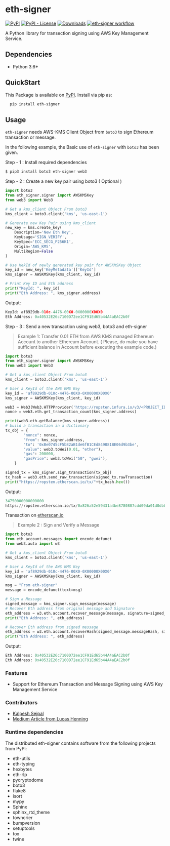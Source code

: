 # eth-signer
[![PyPI](https://img.shields.io/pypi/v/eth-signer)](https://pypi.org/project/eth-signer/)
[![PyPI - License](https://img.shields.io/pypi/l/eth-signer)](https://github.com/sejpalkalpesh/eth-signer/blob/main/LICENSE)
[![Downloads](https://pepy.tech/badge/eth-signer/week)](https://pepy.tech/project/eth-signer)
[![eth-signer workflow](https://github.com/sejpalkalpesh/eth-signer/actions/workflows/python-app.yml/badge.svg?branch=main)](https://github.com/sejpalkalpesh/eth-signer/actions/workflows/python-app.yml)

A Python library for transection signing using AWS Key Management Service.

## Dependencies

- Python 3.6+

## QuickStart

This Package is available on [PyPI](https://pypi.org/project/eth-signer/). Install via pip as:

```sh
  pip install eth-signer
```

## Usage

`eth-signer` needs AWS-KMS Client Object from `boto3` to sign Ethereum transaction or message.

In the following example, the Basic use of `eth-signer` with `boto3` has been given.

Step - 1 :  Install required dependencies 
```bash 
$ pip3 install boto3 eth-signer web3
```
Step - 2 : Create a new key pair using boto3 ( Optional )
```python
import boto3
from eth_signer.signer import AWSKMSKey
from web3 import Web3

# Get a kms_client Object From boto3
kms_client = boto3.client('kms', 'us-east-1')

# Generate new Key Pair using kms_client
new_key = kms.create_key(
    Description='New Eth Key',
    KeyUsage='SIGN_VERIFY',
    KeySpec='ECC_SECG_P256K1',
    Origin='AWS_KMS',
    MultiRegion=False
)

# Use KekId of newly generated key pair for AWSKMSKey Object
key_id = new_key['KeyMetadata']['KeyId']
kms_signer = AWSKMSKey(kms_client, key_id)

# Print Key ID and Eth address
print("KeyId: ", key_id)
print("Eth Address: ", kms_signer.address)
```
Output:
```python
KeyId: af8929db-010c-4476-00X0-0X00000X00X0
Eth Address: 0x40532E26c7100D72ee1CF91Ed65b44A4aEAC2b0f
```
Step - 3 : Send a new transaction using web3, boto3 and eth-signer
> Example 1: Transfer 0.01 ETH from AWS KMS managed Ethereum Account to another Ethereum Account. ( Please, do make you have sufficient balance in Account before executing the example code.)
```python
import boto3
from eth_signer.signer import AWSKMSKey
from web3 import Web3

# Get a kms_client Object From boto3
kms_client = boto3.client('kms', 'us-east-1')

# User a KeyId of the AWS KMS Key
key_id = 'af8929db-010c-4476-00X0-0X00000X00X0'
kms_signer = AWSKMSKey(kms_client, key_id)

web3 = Web3(Web3.HTTPProvider('https://ropsten.infura.io/v3/<PROJECT_ID>'))
nonce = web3.eth.get_transaction_count(kms_signer.address)

print(web3.eth.getBalance(kms_signer.address))
# build a transaction in a dictionary
tx_obj = {
        "nonce": nonce,
        "from": kms_signer.address,
        "to": '0xBe0745cF5b82aB1de6fB1CEd849081BE06d9b3be',
        "value": web3.toWei(0.01, "ether"),
        "gas": 200000,
        "gasPrice": web3.toWei("50", "gwei"),
    }

signed_tx = kms_signer.sign_transaction(tx_obj)
tx_hash = web3.eth.send_raw_transaction(signed_tx.rawTransaction)
print("https://ropsten.etherscan.io/tx/"+tx_hash.hex())
```
Output:
```python
34750000000000000
https://ropsten.etherscan.io/tx/0x826a52e59431a4be8780807cdd09da01d0dbbb00848fd7c9dff8383869c7372c
```
Transaction on [etherscan.io](https://ropsten.etherscan.io/tx/0x826a52e59431a4be8780807cdd09da01d0dbbb00848fd7c9dff8383869c7372c) 


> Example 2 : Sign and Verify a Message
```python
import boto3
from eth_account.messages import encode_defunct
from web3.auto import w3

# Get a kms_client Object From boto3
kms_client = boto3.client('kms', 'us-east-1')

# User a KeyId of the AWS KMS Key
key_id = 'af8929db-010c-4476-00X0-0X00000X00X0'
kms_signer = AWSKMSKey(kms_client, key_id)

msg = "From eth-signer"
message = encode_defunct(text=msg)

# Sign a Message
signed_message = kms_signer.sign_message(message)
# Recover Eth address from original message and Signature
eth_address = w3.eth.account.recover_message(message, signature=signed_message.signature)
print("Eth Address: ", eth_address)

# Recover Eth address from signed message
eth_address = w3.eth.account.recoverHash(signed_message.messageHash, signature=signed_message.signature)
print("Eth Address: ", eth_address)

```
Output:
```python
Eth Address: 0x40532E26c7100D72ee1CF91Ed65b44A4aEAC2b0f
Eth Address: 0x40532E26c7100D72ee1CF91Ed65b44A4aEAC2b0f
```


### Features

- Support for Ethereum Transaction and Message Signing using AWS Key Management Service  

### Contributors
 
* [Kalpesh Sejpal](https://github.com/sejpalkalpesh/)
* [Medium Article from Lucas Henning](https://luhenning.medium.com/the-dark-side-of-the-elliptic-curve-signing-ethereum-transactions-with-aws-kms-in-javascript-83610d9a6f81)

### Runtime dependencies
The distributed eth-signer contains software from the following projects from PyPi:

* eth-utils
* eth-typing
* hexbytes
* eth-rlp
* pycryptodome
* boto3
* flake8
* isort
* mypy
* Sphinx
* sphinx_rtd_theme
* towncrier
* bumpversion
* setuptools
* tox
* twine

